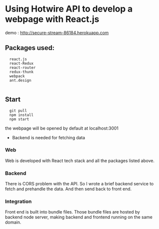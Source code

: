 # Using Hotwire API to develop a webpage with React.js

demo : http://secure-stream-86184.herokuapp.com

## Packages used:
```
  react.js
  react-Redux
  react-router
  redux-thunk
  webpack
  ant.design
 
```
## Start
```
  git pull
  npm install
  npm start
```  
  the webpage will be opened by default at localhost:3001
  * Backend is needed for fetching data
### Web
  Web is developed with React tech stack and all the packages listed above.

### Backend
  There is CORS problem with the API. So I wrote a brief backend service to fetch and prehandle the data. And then send back to front end.

### Integration
  Front end is built into bundle files. Those bundle files are hosted by backend node server, making backend and frontend running on the same domain.
  
  
